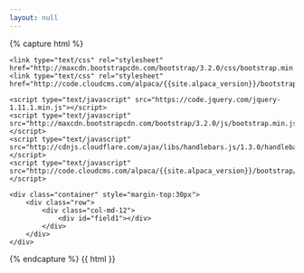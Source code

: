 ```yaml
---
layout: null
---
```

{% capture html %}
<!DOCTYPE HTML>
<html>
<head>
    <title>Getting Started Sample</title>
    <meta charset="UTF-8">

	<link type="text/css" rel="stylesheet" href="http://maxcdn.bootstrapcdn.com/bootstrap/3.2.0/css/bootstrap.min.css">
	<link type="text/css" rel="stylesheet" href="http://code.cloudcms.com/alpaca/{{site.alpaca_version}}/bootstrap/alpaca.min.css">

	<script type="text/javascript" src="https://code.jquery.com/jquery-1.11.1.min.js"></script>
	<script type="text/javascript" src="http://maxcdn.bootstrapcdn.com/bootstrap/3.2.0/js/bootstrap.min.js"></script>
	<script type="text/javascript" src="http://cdnjs.cloudflare.com/ajax/libs/handlebars.js/1.3.0/handlebars.js"></script>
	<script type="text/javascript" src="http://code.cloudcms.com/alpaca/{{site.alpaca_version}}/bootstrap/alpaca.min.js"></script>

</head>
<body>
    
    <div class="container" style="margin-top:30px">
        <div class="row">
            <div class="col-md-12">
                <div id="field1"></div>
            </div>
        </div>
    </div>

<script type="text/javascript">
$(document).ready(function() {
    $("#field1").alpaca({
        "schema": {
            "type": "object",
            "properties": {
                "name": {
                    "type": "string",
                    "title": "Name"
                },
                "age": {
                    "type": "number",
                    "title": "Age"
                }                
            }
        },
        "data": {
            "name": "Joe Smith",
            "age": 35
        }

        /** add in this section to experiment with a form button */
        /*
        ,"options": {
            "form": {
                "buttons": {
                    "submit": {
                        "title": "Submit",
                        "click": function() {
                            alert("Form value is: " + JSON.stringify(this.getValue(), null, "  "));
                        }
                    }
                }
            }
        }
        */

        /** add in this section to receive the callback after the form renders **/
        /*
        ,"postRender": function(control)
        {
            control.childrenByPropertyId["age"].options.label = "How old are you?";
            control.childrenByPropertyId["age"].refresh();            
        }
        */
    });
});
</script>
	
</body>

</html>
{% endcapture %}
{{ html }}



